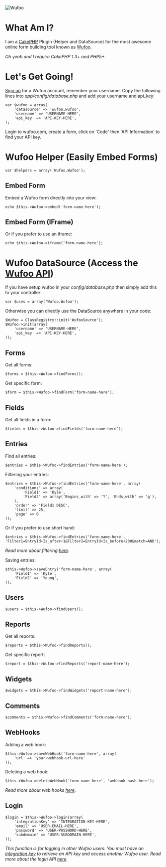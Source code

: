 ![Wufoo][1]

# What Am I?
I am a [CakePHP][2] Plugin (Helper and DataSource) for the most awesome online form building tool known as [Wufoo][3]. 

*Oh yeah and I require CakePHP 1.3+ and PHP5+.*


# Let's Get Going!
[Sign up][4] for a Wufoo account, remember your username.
Copy the following lines into *app/config/database.php* and add your username and api_key:

    var $wufoo = array(
    	'datasource' => 'wufoo.wufoo',
    	'username' => 'USERNAME-HERE',
    	'api_key' => 'API-KEY-HERE',
    );

Login to wufoo.com, create a form, click on 'Code' then 'API Information' to find your API key.
	
# Wufoo Helper (Easily Embed Forms)

    var $helpers = array('Wufoo.Wufoo');

## Embed Form
Embed a Wufoo form directly into your view:

    echo $this->Wufoo->embed('form-name-here');
		
## Embed Form (IFrame)
Or if you prefer to use an iframe:

    echo $this->Wufoo->iframe('form-name-here');

# Wufoo DataSource (Access the [Wufoo API][5]) 
If you have setup wufoo in your *config/database.php* then simply add this to your controller:

    var $uses = array('Wufoo.Wufoo');

Otherwise you can directly use the DataSource anywhere in your code:

	$Wufoo = ClassRegistry::init('WufooSource');
	$Wufoo->init(array(
		'username' => 'USERNAME-HERE',
		'api_key' => 'API-KEY-HERE',
	));
	

## Forms
Get all forms:

	$forms = $this->Wufoo->findForms();

Get specific form:

	$form = $this->Wufoo->findForm('form-name-here');
		
## Fields
Get all fields in a form:
		
	$fields = $this->Wufoo->findFields('form-name-here');
		
## Entries
Find all entries:

	$entries = $this->Wufoo->findEntries('form-name-here');

Filtering your entries:
		
	$entries = $this->Wufoo->findEntries('form-name-here', array(
		'conditions' => array(
			'Field1' => 'Kyle',
			'Field2' => array('Begins_with' => 'Y', 'Ends_with' => 'g'),
		),
		'order' => 'Field1 DESC',
		'limit' => 25,
		'page' => 0
	));

Or if you prefer to use short hand:
		
	$entries = $this->Wufoo->findEntries('form-name-here', 'Filter1=EntryId+Is_after+1&Filter2=EntryId+Is_before+200&match=AND');

*Read more about filtering [here][6].*

Saving entries:
		
	$this->Wufoo->saveEntry('form-name-here', array(
		'Field1' => 'Kyle',
		'Field2' => 'Young',
	));

## Users

	$users = $this->Wufoo->findUsers();
		
## Reports
Get all reports:
		
	$reports = $this->Wufoo->findReports();

Get specific report:
		
	$report = $this->Wufoo->findReports('report-name-here');
		
## Widgets
		
	$widgets = $this->Wufoo->findWidgets('report-name-here');

## Comments
		
	$comments = $this->Wufoo->findComments('form-name-here');
	
## WebHooks
Adding a web hook:
		
	$this->Wufoo->saveWebHook('form-name-here', array(
		'url' => 'your-webhook-url-here'
	));

Deleting a web hook:

	$this->Wufoo->deleteWebHook('form-name-here', 'webhook-hash-here');

*Read more about web hooks [here][7].*
		
## Login
	
	$login = $this->Wufoo->login(array(
		'integrationKey' => 'INTEGRATION-KEY-HERE',
		'email' => 'USER-EMAIL-HERE',
		'password' => 'USER-PASSWORD-HERE',
		'subdomain' => 'USER-SUBDOMAIN-HERE', 
	));

*This function is for logging in other Wufoo users. You must have an [integration key][8] to retrieve an API key and access another Wufoo user. Read more about the login API [here][9].*


  [1]: http://wufoo.com/images/wflogo.png
  [2]: http://cakephp.org/
  [3]: http://wufoo.com/
  [4]: http://wufoo.com/signup/
  [5]: http://wufoo.com/docs/api/v3/
  [6]: http://wufoo.com/docs/api/v3/entries/get/
  [7]: http://wufoo.com/docs/integrations/webhooks/
  [8]: https://master.wufoo.com/forms/integration-key-application/
  [9]: http://wufoo.com/docs/api/v3/login/
